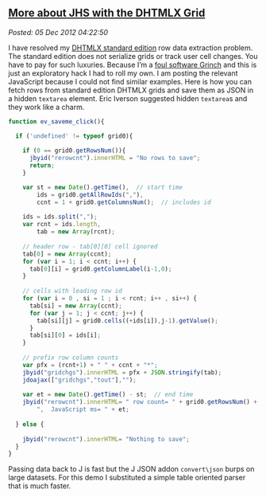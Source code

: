  
[More about JHS with the DHTMLX Grid](http://bakerjd99.wordpress.com/2012/12/04/more-about-jhs-with-dhtmlx-the-grid/)
---------------------------------------------------------------------------------------------------------------------

*Posted: 05 Dec 2012 04:22:50*

I have resolved my [DHTMLX standard
edition](http://dhtmlx.com/docs/download.shtml) row data extraction
problem. The standard edition does not serialize grids or track user
cell changes. You have to pay for such luxuries. Because I’m a [foul
software Grinch](http://www.youtube.com/watch?v=ZgP0aUKlmNw) and this is
just an exploratory hack I had to roll my own. I am posting the relevant
JavaScript because I could not find similar examples. Here is how you
can fetch rows from standard edition DHTMLX grids and save them as JSON
in a hidden `textarea` element. Eric Iverson suggested hidden
`textarea`s and they work like a charm.

```JAVASCRIPT
function ev_saveme_click(){

  if ('undefined' != typeof grid0){
  
	if (0 == grid0.getRowsNum()){
	  jbyid("rerowcnt").innerHTML = "No rows to save"; 
	  return;
	}

	var st = new Date().getTime(),  // start time  
		ids = grid0.getAllRowIds(","),
		ccnt = 1 + grid0.getColumnsNum();  // includes id
	  
	ids = ids.split(",");  
	var rcnt = ids.length,
		tab = new Array(rcnt);
	
	// header row - tab[0][0] cell ignored
	tab[0] = new Array(ccnt);  
	for (var i = 1; i < ccnt; i++) {
	  tab[0][i] = grid0.getColumnLabel(i-1,0); 
	}
	 
	// cells with leading row id
	for (var i = 0 , si = 1 ; i < rcnt; i++ , si++) {
	  tab[si] = new Array(ccnt);
	  for (var j = 1; j < ccnt; j++) {
		tab[si][j] = grid0.cells((+ids[i]),j-1).getValue();
	  }
	  tab[si][0] = ids[i];
	}
  
	// prefix row column counts 
	var pfx = (rcnt+1) + " " + ccnt + "*";
	jbyid("gridchgs").innerHTML = pfx + JSON.stringify(tab);
	jdoajax(["gridchgs","tout"],"");
  
	var et = new Date().getTime() - st;  // end time    
	jbyid("rerowcnt").innerHTML= " row count= " + grid0.getRowsNum() +  
		",  JavaScript ms= " + et; 
		
  } else {
  
	jbyid("rerowcnt").innerHTML= "Nothing to save";     
  }
}
```

Passing data back to J is fast but the J JSON addon `convert\json` burps
on large datasets. For this demo I substituted a simple table oriented
parser that is much faster.
